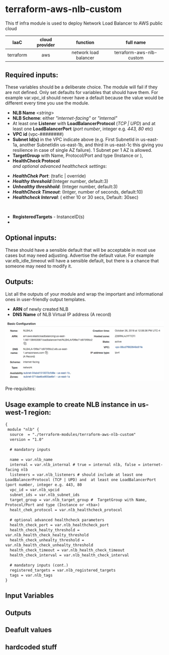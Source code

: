 # terraform-aws-nlb-custom

This tf infra  module is used to deploy Network Load Balancer to AWS public cloud


|IaaC  |	cloud provider |	function	| full name  |
|:-----------:|:-----------:|:-----------:|:------------------------:|
|terraform |   aws |	network load balancer|	terraform-aws-nlb-custom   |


## Required inputs: 
These variables should be a deliberate choice. The module will fail if they are not defined. Only set defaults for variables that should have them. For example var.vpc_id should never have a default because the value would be different every time you use the module.
* **NLB Name** \<*string*>
* **NLB Scheme**: either *"internet-facing"* or *"internal"*
* At least one **Listener** with **LoadBalancerProtocol** (*TCP | UPD*) and  at least one **LoadBalancerPort** (*port number*, integer e.g. *443, 80* etc)
* **VPC id** (vpc-########) 
* **Subnet Id(s)** in the VPC indicate above (e.g. First SubnetId in us-east-1a, another SubnetIdin us-east-1b, and third in us-east-1c this giving you resilience in case of single AZ failure). 1 Subnet per 1 AZ is allowed.
* **TargetGroup** with Name, Protocol/Port and type (Instance or <tba>), 
* **HealthCheck Protocol** 
<br>*and optional
advanced healthcheck settings*:
- ***HealthChek Port***: (trafic | override)
- ***Healthy threshold***:(Integer number, default:3)
- ***Unhealthy threshhold***: (Integer number, default:3)
- ***HealthCheck Timeout***: (Intger, number of seconds, default:10)
- ***Healthcheck Interval***: ( either 10 or 30 secs, Default: 30sec)
<br>

* **RegisteredTargets** - InstanceID(s)
*


## Optional inputs: 
These should have a sensible default that will be acceptable in most use cases but may need adjusting. Advertise the default value. For example var.elb_idle_timeout will have a sensible default, but there is a chance that someone may need to modify it.

## Outputs: 
List all the outputs of your module and wrap the important and informational ones in user-friendly output templates.

* **ARN** of newly created NLB
* **DNS Name** of NLB Virtual IP address (A record)

![Output screen from AWS console](2021-11-18-19-33-44.png)

Pre-requisites:


## Usage example to create NLB instance in us-west-1 region:
```
{
 module "nlb" {
  source  = "./terraform-modules/terraform-aws-nlb-custom"
  version = "1.0"
  
  # mandatory inputs
  
  name = var.nlb_name
  internal = var.nlb_internal # true = internal nlb, false = internet-facing nlb
  listeners = var.nlb_listeners # should include at least one LoadBalancerProtocol (TCP | UPD) and  at least one LoadBalancerPort (port number, integer e.g. 443, 80 
  vpc_id = var.nlb_vpcid
  subnet_ids = var.nlb_subnet_ids
  target_group = var.nlb_target_group #  TargetGroup with Name, Protocol/Port and type (Instance or <tba>)
  healt_chek_protocol = var.nlb_healthcheck_protocol
  
  # optional advanced healthcheck parameters
  health_check_port = var.nlb_healthcheck_port 
  health_check_healty_threshold = var.nlb_health_check_healty_threshold
  health_check_unhealty_threshold = var.nlb_health_check_unhealty_threshold
  health_check_timeout = var.nlb_health_check_timeout
  health_check_interval = var.nlb_health_check_interval 
  
  # mandatory inputs (cont.)
  registered_targets = var.nlb_registered_targets
  tags = var.nlb_tags
}
```

## Input Variables

<tba>

## Outputs 

<tba>

## Deafult values

<tba>

## hardcoded stuff
